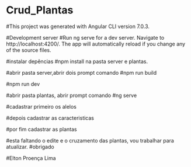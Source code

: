 # Crud_Plantas

#This project was generated with Angular CLI version 7.0.3.

#Development server
#Run ng serve for a dev server. Navigate to http://localhost:4200/. The app will automatically reload if you change any of the source files.

#instalar depências
#npm install na pasta server e plantas.

#abrir pasta server,abrir dois prompt comando
#npm run build

#npm run dev

#abrir pasta plantas, abrir prompt comando
#ng serve

#cadastrar primeiro os alelos

#depois cadastrar as caracteristicas

#por fim cadastrar as plantas

#esta faltando o edite e o cruzamento das plantas, vou trabalhar para atualizar.
#obrigado

#Elton Proença Lima
